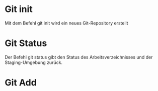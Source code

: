 # Git init

Mit dem Befehl git init wird ein neues Git-Repository erstellt

# Git Status

Der Befehl git status gibt den Status des Arbeitsverzeichnisses und der Staging-Umgebung zurück.

# Git Add
